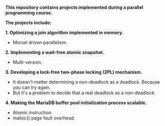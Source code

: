 **This repository contains projects implemented during a parallel programming course.**

**The projects include:**

**1. Optimizing a join algorithm implemented in memory.**
- Morsel driven parallelism.

**2. Implementing a wait-free atomic snapshot.**
- Multi-version.

**3. Developing a lock-free two-phase locking (2PL) mechanism.**
- It doesn't matter determining a non-deadlock as a deadlock. Because you can try again.
- But it's a problem to decide that a real deadlock as a non-deadlock.

**4. Making the MariaDB buffer pool initialization process scalable.**
- Atomic instruction.
- malloc() page fault overhead.
